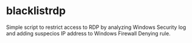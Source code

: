# blacklistrdp
Simple script to restrict access to RDP by analyzing Windows Security log and adding suspecios IP address to Windows Firewall Denying rule.
